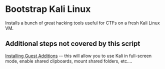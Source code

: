 # Bootstrap Kali Linux

Installs a bunch of great hacking tools useful for CTFs on a fresh Kali Linux VM.

## Additional steps not covered by this script

[Installing Guest Additions](https://www.blackmoreops.com/2014/06/10/correct-way-install-virtualbox-guest-additions-packages-kali-linux/) -- this will allow you to use Kali in full-screen mode, enable shared clipboards, mount shared folders, etc....
